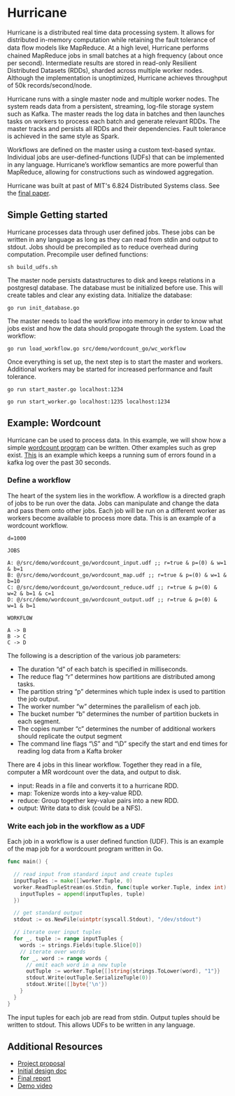 # Hurricane

Hurricane is a distributed real time data processing system.  It allows for distributed in-memory computation while retaining the fault tolerance of data ﬂow models like MapReduce.  At a high level, Hurricane performs chained MapReduce jobs in small batches at a high frequency (about once per second).  Intermediate results are stored in read-only Resilient Distributed Datasets (RDDs), sharded across multiple worker nodes. Although the implementation is unoptimized, Hurricane achieves throughput of 50k records/second/node.

Hurricane runs with a single master node and multiple worker nodes. The system reads data from a persistent, streaming, log-file storage system such as Kafka. The master reads the log data in batches and then launches tasks on workers to process each batch and generate relevant RDDs. The master tracks and persists all RDDs and their dependencies. Fault tolerance is achieved in the same style as Spark.

Workflows are defined on the master using a custom text-based syntax. Individual jobs are user-defined-functions (UDFs) that can be implemented in any language. Hurricane’s workflow semantics are more powerful than MapReduce, allowing for constructions such as windowed aggregation.

Hurricane was built at past of MIT's 6.824 Distributed Systems class. See the [final paper](https://docs.google.com/document/d/1o87DJr37dUiRn70ZPrEBgGqeSDmkD8M4MLA63Qj2uys).

## Simple Getting started
Hurricane processes data through user defined jobs.  These jobs can be written in any language as long as they can read from stdin and output to stdout.  Jobs should be precompiled as to reduce overhead during computation. Precompile user defined functions:
```console
sh build_udfs.sh
```

The master node persists datastructures to disk and keeps relations in a postgresql database.  The database must be initialized before use.  This will create tables and clear any existing data.  Initialize the database:
``` console
go run init_database.go
```

The master needs to load the workflow into memory in order to know what jobs exist and how the data should propogate through the system.  Load the workflow:
```console
go run load_workflow.go src/demo/wordcount_go/wc_workflow
```

Once everything is set up, the next step is to start the master and workers.  Additional workers may be started for increased performance and fault tolerance.  
```console
go run start_master.go localhost:1234

go run start_worker.go localhost:1235 localhost:1234
```

## Example: Wordcount
Hurricane can be used to process data.  In this example, we will show how a simple [wordcount program](src/demo/wordcount_go) can be written.  Other examples such as grep exist.  [This](src/demo/huge) is an example which keeps a running sum of errors found in a kafka log over the past 30 seconds.

### Define a workflow
The heart of the system lies in the workflow.  A workflow is a directed graph of jobs to be run over the data.  Jobs can manipulate and change the data and pass them onto other jobs.  Each job will be run on a different worker as workers become available to process more data.  This is an example of a wordcount workflow.
```
d=1000

JOBS

A: @/src/demo/wordcount_go/wordcount_input.udf ;; r=true & p=(0) & w=1 & b=1
B: @/src/demo/wordcount_go/wordcount_map.udf ;; r=true & p=(0) & w=1 & b=10
C: @/src/demo/wordcount_go/wordcount_reduce.udf ;; r=true & p=(0) & w=2 & b=1 & c=1
D: @/src/demo/wordcount_go/wordcount_output.udf ;; r=true & p=(0) & w=1 & b=1

WORKFLOW

A -> B
B -> C
C -> D
```
The following is a description of the various job parameters:
- The duration “d” of each batch is specified in milliseconds.
- The reduce flag “r” determines how partitions are distributed among tasks.
- The partition string “p” determines which tuple index is used to partition the job output.
- The worker number “w” determines the parallelism of each job.
- The bucket number “b” determines the number of partition buckets in each segment.
- The copies number “c” determines the number of additional workers should replicate the output segment
- The command line flags “\S” and “\D” specify the start and end times for reading log data from a Kafta broker


There are 4 jobs in this linear workflow.  Together they read in a file, computer a MR wordcount over the data, and output to disk.

 - input: Reads in a file and converts it to a hurricane RDD.
 - map: Tokenize words into a key-value RDD.
 - reduce: Group together key-value pairs into a new RDD.
 - output: Write data to disk (could be a NFS).

### Write each job in the workflow as a UDF
Each job in a workflow is a user defined function (UDF).  This is an example of the map job for a wordcount program written in Go.
```go
func main() {

  // read input from standard input and create tuples
  inputTuples := make([]worker.Tuple, 0)
  worker.ReadTupleStream(os.Stdin, func(tuple worker.Tuple, index int) {
    inputTuples = append(inputTuples, tuple)
  })

  // get standard output
  stdout := os.NewFile(uintptr(syscall.Stdout), "/dev/stdout")

  // iterate over input tuples
  for _, tuple := range inputTuples {
    words := strings.Fields(tuple.Slice[0])
    // iterate over words
    for _, word := range words {
      // emit each word in a new tuple
      outTuple := worker.Tuple{[]string{strings.ToLower(word), "1"}}
      stdout.Write(outTuple.SerializeTuple(0))
      stdout.Write([]byte{'\n'})
    }
  }
}
```
The input tuples for each job are read from stdin.  Output tuples should be written to stdout.  This allows UDFs to be written in any language.  

## Additional Resources
- [Project proposal](https://docs.google.com/document/d/1ts-cprYUZvTfWuIF8rb6NJJ7GF61RfSMyqOJ2612qOE)
- [Initial design doc](https://docs.google.com/document/d/1SHegRAhPv6XI5L4o1y2YCabXwOlK133KVEsohwCfXUA)
- [Final report](https://docs.google.com/document/d/1o87DJr37dUiRn70ZPrEBgGqeSDmkD8M4MLA63Qj2uys)
- [Demo video](https://www.youtube.com/watch?v=FmS21saPdkY)
